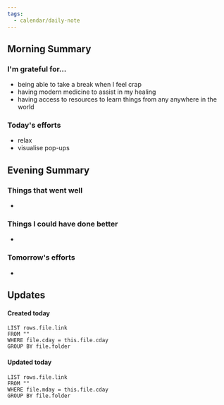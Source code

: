 ```yaml
---
tags:
  - calendar/daily-note
---
```


## Morning Summary

### I'm grateful for...

- being able to take a break when I feel crap
- having modern medicine to assist in my healing
- having access to resources to learn things from any anywhere in the world

### Today's efforts

- relax
- visualise pop-ups

## Evening Summary

### Things that went well

-

### Things I could have done better

-

### Tomorrow's efforts

-

## Updates

#### Created today

```dataview
LIST rows.file.link
FROM ""
WHERE file.cday = this.file.cday
GROUP BY file.folder
```

#### Updated today

```dataview
LIST rows.file.link
FROM ""
WHERE file.mday = this.file.cday
GROUP BY file.folder
```
